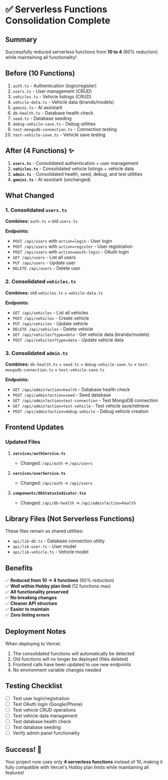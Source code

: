 # ✅ Serverless Functions Consolidation Complete

## Summary
Successfully reduced serverless functions from **10 to 4** (60% reduction) while maintaining all functionality!

## Before (10 Functions)
1. `auth.ts` - Authentication (login/register)
2. `users.ts` - User management (CRUD)
3. `vehicles.ts` - Vehicle listings (CRUD)
4. `vehicle-data.ts` - Vehicle data (brands/models)
5. `gemini.ts` - AI assistant
6. `db-health.ts` - Database health check
7. `seed.ts` - Database seeding
8. `debug-vehicle-save.ts` - Debug utilities
9. `test-mongodb-connection.ts` - Connection testing
10. `test-vehicle-save.ts` - Vehicle save testing

## After (4 Functions) ✨
1. **`users.ts`** - Consolidated authentication + user management
2. **`vehicles.ts`** - Consolidated vehicle listings + vehicle data
3. **`admin.ts`** - Consolidated health, seed, debug, and test utilities
4. **`gemini.ts`** - AI assistant (unchanged)

## What Changed

### 1. Consolidated `users.ts`
**Combines:** `auth.ts` + old `users.ts`

**Endpoints:**
- `POST /api/users` with `action=login` - User login
- `POST /api/users` with `action=register` - User registration
- `POST /api/users` with `action=oauth-login` - OAuth login
- `GET /api/users` - List all users
- `PUT /api/users` - Update user
- `DELETE /api/users` - Delete user

### 2. Consolidated `vehicles.ts`
**Combines:** old `vehicles.ts` + `vehicle-data.ts`

**Endpoints:**
- `GET /api/vehicles` - List all vehicles
- `POST /api/vehicles` - Create vehicle
- `PUT /api/vehicles` - Update vehicle
- `DELETE /api/vehicles` - Delete vehicle
- `GET /api/vehicles?type=data` - Get vehicle data (brands/models)
- `POST /api/vehicles?type=data` - Update vehicle data

### 3. Consolidated `admin.ts`
**Combines:** `db-health.ts` + `seed.ts` + `debug-vehicle-save.ts` + `test-mongodb-connection.ts` + `test-vehicle-save.ts`

**Endpoints:**
- `GET /api/admin?action=health` - Database health check
- `POST /api/admin?action=seed` - Seed database
- `GET /api/admin?action=test-connection` - Test MongoDB connection
- `GET /api/admin?action=test-vehicle` - Test vehicle save/retrieve
- `POST /api/admin?action=debug-vehicle` - Debug vehicle creation

## Frontend Updates

### Updated Files
1. **`services/authService.ts`**
   - Changed: `/api/auth` → `/api/users`

2. **`services/userService.ts`**
   - Changed: `/api/auth` → `/api/users`

3. **`components/DbStatusIndicator.tsx`**
   - Changed: `/api/db-health` → `/api/admin?action=health`

## Library Files (Not Serverless Functions)
These files remain as shared utilities:
- `api/lib-db.ts` - Database connection utility
- `api/lib-user.ts` - User model
- `api/lib-vehicle.ts` - Vehicle model

## Benefits
✅ **Reduced from 10 → 4 functions** (60% reduction)  
✅ **Well within Hobby plan limit** (12 functions max)  
✅ **All functionality preserved**  
✅ **No breaking changes**  
✅ **Cleaner API structure**  
✅ **Easier to maintain**  
✅ **Zero linting errors**

## Deployment Notes
When deploying to Vercel:
1. The consolidated functions will automatically be detected
2. Old functions will no longer be deployed (files deleted)
3. Frontend calls have been updated to use new endpoints
4. No environment variable changes needed

## Testing Checklist
- [ ] Test user login/registration
- [ ] Test OAuth login (Google/Phone)
- [ ] Test vehicle CRUD operations
- [ ] Test vehicle data management
- [ ] Test database health check
- [ ] Test database seeding
- [ ] Verify admin panel functionality

## Success! 🎉
Your project now uses only **4 serverless functions** instead of 10, making it fully compatible with Vercel's Hobby plan limits while maintaining all features!

